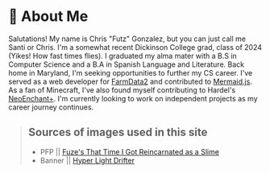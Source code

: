 # 🚀 About Me
Salutations! My name is Chris "Futz" Gonzalez, but you can just call me Santi or Chris. I'm a somewhat recent Dickinson College grad, class of 2024 (Yikes! How fast times flies). I graduated my alma mater with a B.S in Computer Science and a B.A in Spanish Language and Literature. Back home in Maryland, I'm seeking opportunities to further my CS career. I've served as a web developer for [FarmData2](https://github.com/DickinsonCollege/FarmData2) and contributed to [Mermaid.js](https://github.com/mermaid-js/mermaid). As a fan of Minecraft, I've also found myself contributing to Hardel's [NeoEnchant+](https://github.com/Hardel-DW/NeoEnchant). I'm currently looking to work on independent projects as my career journey continues. 

> ## Sources of images used in this site
> - PFP || [Fuze's That Time I Got Reincarnated as a Slime](https://myanimelist.net/manga/87609/Tensei_shitara_Slime_Datta_Ken?q=That%20Time%20I%20Got&cat=manga)
> - Banner || [Hyper Light Drifter](https://www.heartmachine.com/) 
